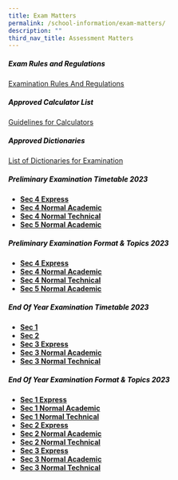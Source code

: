 ```yaml
---
title: Exam Matters
permalink: /school-information/exam-matters/
description: ""
third_nav_title: Assessment Matters
---
```

<h5 style="color:black">Exam Rules and Regulations</h5>

[Examination Rules And Regulations](/files/examination%20rules%20and%20regulations%202023.pdf)

<h5 style="color:black">Approved Calculator List</h5>

[Guidelines for Calculators](https://www.seab.gov.sg/)

<h5 style="color:black">Approved Dictionaries</h5>

[List of Dictionaries for Examination](https://www.seab.gov.sg/)


<h5 style="color:black">Preliminary Examination Timetable 2023
</h5>

*   **[Sec 4 Express](/files/4e%20prelim%20tt%2023%20v3.pdf)**
*   **[Sec 4 Normal Academic](/files/4na%20prelim%20tt%2023%20v2.pdf)**
*   **[Sec 4 Normal Technical](/files/4nt%20prelim%20tt%2023%20v2.pdf)**
*   **[Sec 5 Normal Academic](/files/5na%20prelim%20tt%2023%20v3.pdf)**



<h5 style="color:black">Preliminary Examination  Format &amp; Topics 2023</h5>

*   **[Sec 4 Express](/files/4e%20prelim%20topic%20&amp;%20format%2023.pdf)**
*   **[Sec 4 Normal Academic](/files/4na%20prelm%20topic%20and%20format%2023.pdf)**
*   **[Sec 4 Normal Technical](/files/4nt%20prelim%20%20topic%20and%20format%2023.pdf)**
*   **[Sec 5 Normal Academic](/files/5na%20prelim%20topic%20and%20format%2023.pdf)**


<h5 style="color:black">End Of Year Examination Timetable 2023
</h5>

*   **[Sec 1](/files/sec%201%20eye%20tt%2023%20v2%20(1).pdf)**
*   **[Sec 2](/files/sec%202%20eye%20tt%2023%20v2.pdf)**
*   **[Sec 3 Express](/files/s3e%20eye%20tt%2023%20(1).pdf)**
*   **[Sec 3 Normal Academic](/files/s3na%20eye%20%20tt%2023%20(1).pdf)**
*   **[Sec 3 Normal Technical](/files/s3nt%20eye%2023.pdf)**



<h5 style="color:black">End Of Year Examination  Format &amp; Topics 2023</h5>

*   **[Sec 1 Express](/files/s1e%20eye%20topic%20and%20format%20v2.pdf)**
*   **[Sec 1 Normal Academic](/files/s1na%20eye%20topic%20and%20format%20v2.pdf)**
*   **[Sec 1 Normal Technical](/files/s1nt%20eye%20topic%20and%20format%2023.pdf)**
*   **[Sec 2 Express](/files/s2e%20eye%20topic%20and%20format%20v4.pdf)**
*   **[Sec 2 Normal Academic](/files/s2na%20topic%20and%20format%2023%20v3.pdf)**
*   **[Sec 2 Normal Technical](/files/2nt%20eye%20topic%20and%20format%20%2023.pdf)**
*   **[Sec 3 Express](/files/3e%20eye%20topic%20and%20format%2023%20v3.pdf)**
*   **[Sec 3 Normal Academic](/files/3na%20eye%20topic%20and%20format%2023%20v3.pdf)**
*   **[Sec 3 Normal Technical](/files/s3nt%20eye%20topic%20and%20format%2023%20(1).pdf)**

